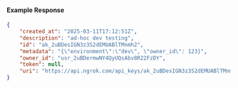 <!-- Code generated for API Clients. DO NOT EDIT. -->

#### Example Response

```json
{
	"created_at": "2025-03-11T17:12:51Z",
	"description": "ad-hoc dev testing",
	"id": "ak_2uBDesIGN3z3S2dEMUABlTMnmh2",
	"metadata": "{\"environment\":\"dev\", \"owner_id\": 123}",
	"owner_id": "usr_2uBDermwNY4QyUQsAbv8R22FzDY",
	"token": null,
	"uri": "https://api.ngrok.com/api_keys/ak_2uBDesIGN3z3S2dEMUABlTMnmh2"
}
```
